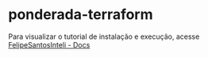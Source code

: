 # ponderada-terraform

Para visualizar o tutorial de instalação e execução, acesse [FelipeSantosInteli - Docs](https://FelipeSantosInteli.github.io/ponderada-terraform/)